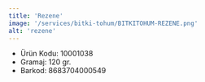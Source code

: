 ```yaml
---
title: 'Rezene'
image: '/services/bitki-tohum/BITKITOHUM-REZENE.png'
alt: 'rezene'
---
```


* Ürün Kodu: 10001038 
* Gramaj: 120 gr. 
* Barkod: 8683704000549
